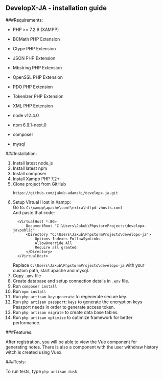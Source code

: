 ## DevelopX-JA - installation guide

###Requirements:

- PHP >= 7.2.9 (XAMPP)
- BCMath PHP Extension
- Ctype PHP Extension
- JSON PHP Extension
- Mbstring PHP Extension
- OpenSSL PHP Extension
- PDO PHP Extension
- Tokenizer PHP Extension
- XML PHP Extension


- node v12.4.0
- npm 6.9.1-next.0
- composer
- mysql

###Installation: 

1. Install latest node.js
2. Install latest npm
3. Install composer
4. Install Xampp PHP 7.2+
5. Clone project from GitHub   
   ```
   https://github.com/jakub-adamski/developx-ja.git
   ```
6. Setup Virtual Host in Xampp:  
   Go to: ```C:\xampp\apache\conf\extra\httpd-vhosts.conf ```  
   And paste that code:
   ```
     <VirtualHost *:80>  
         DocumentRoot "C:\Users\Jakub\PhpstormProjects\developx-ja\public"  
         <Directory "C:\Users\Jakub\PhpstormProjects\developx-ja">  
             Options Indexes FollowSymLinks
             AllowOverride All
             Require all granted  
         </Directory>  
     </VirtualHost>
   ```
   Replace ```C:\Users\Jakub\PhpstormProjects\developx-ja``` with your custom path, start apache and mysql.
7. Copy ``` .env ``` file
8. Create database and setup connection details in ``` .env ``` file.
9. Run ``` composer install ```
10. Run ``` npm install ```
11. Run ``` php artisan key:generate ``` to regenerate secure key.
12. Run ``` php artisan passport:keys ``` to generate the encryption keys Passport needs in order to generate access token.
13. Run ``` php artisan migrate ``` to create data base tables.
14. Run ``` php artisan optimize ``` to optimize framework for better performance.

###Features:

After registration, you will be able to view the Vue component for generating notes.
There is also a component with the user withdraw history witch is created using Vuex.

###Tests:

To run tests, type ``` php artisan dusk ```

